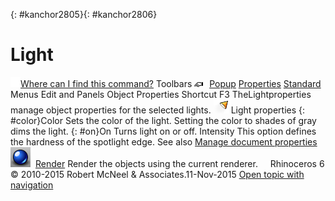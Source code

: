 ---
---

{: #kanchor2805}{: #kanchor2806}
# Light
 [![images/transparent.gif](images/transparent.gif)Where can I find this command?](javascript:void(0);) Toolbars
![images/properties.png](images/properties.png) [Popup](popup-toolbar.html)  [Properties](properties-toolbar.html)  [Standard](standard-toolbar.html) 
Menus
Edit and Panels
Object Properties
Shortcut
F3
TheLightproperties manage object properties for the selected lights.
![images/lightobjectproperties.png](images/lightobjectproperties.png)Light properties
{: #color}Color
Sets the color of the light. Setting the color to shades of gray dims the light.
{: #on}On
Turns light on or off.
Intensity
This option defines the hardness of the spotlight edge.
See also
 [Manage document properties](sak-documentproperties.html) 
![images/render.png](images/render.png) [Render](render.html) 
Render the objects using the current renderer.
&#160;
&#160;
Rhinoceros 6 © 2010-2015 Robert McNeel &amp; Associates.11-Nov-2015
 [Open topic with navigation](light.html) 

